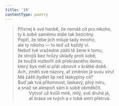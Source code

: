 ```yaml
---
title: '10'
contentType: poetry
---
```


<section>

> Přiznej k své hanbě, že nemáš cit pro nikoho,  
> ty k sobě samému stále tak bezcitný.  
> Popři, že tebe jich miluje tady mnoho,  
> ale ty nikoho — to teď už každý ví.  
> Neboť tvé vražedné záští tě žene k tomu,  
> že strojíš bez hrůzy úklady proti sobě,  
> že toužíš rozbořit zdi překrásného domu,  
> který bys měl si přát obnovit v krátké době.  
> Ach, změň své názory, ať změním já svou víru!  
> Má záští bydlet líp než láskyplný cit?  
> Buď jak tvá přítomnost, laskavý, plný míru,  
> a snaž se alespoň sám k sobě obměkčit.  
>          Vytvoř už kvůli mně, milý, své druhé já,  
>          ať krása ve tvých a v tobě smrt přetrvá.

</section>
